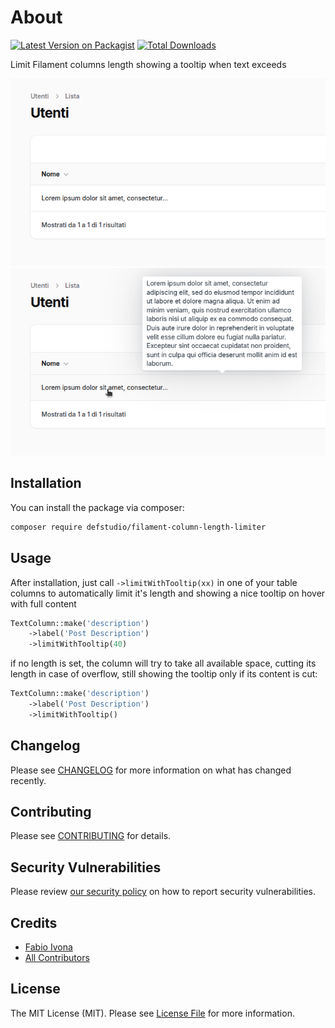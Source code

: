 # About

[![Latest Version on Packagist](https://img.shields.io/packagist/v/defstudio/filament-column-length-limiter.svg?style=flat-square)](https://packagist.org/packages/defstudio/filament-column-length-limiter)
[![Total Downloads](https://img.shields.io/packagist/dt/defstudio/filament-column-length-limiter.svg?style=flat-square)](https://packagist.org/packages/defstudio/filament-column-length-limiter)



Limit Filament columns length showing a tooltip when text exceeds

![Limited text](./img/limited.png) ![Tooltip on hover](./img/tooltip.png)

## Installation

You can install the package via composer:

```bash
composer require defstudio/filament-column-length-limiter
```

## Usage

After installation, just call `->limitWithTooltip(xx)` in one of your table columns to automatically limit it's length and showing a nice tooltip on hover with full content

```php
TextColumn::make('description')
    ->label('Post Description')
    ->limitWithTooltip(40)
```

if no length is set, the column will try to take all available space, cutting its length in case of overflow, still showing the tooltip only if its content is cut:

```php
TextColumn::make('description')
    ->label('Post Description')
    ->limitWithTooltip()
```


## Changelog

Please see [CHANGELOG](CHANGELOG.md) for more information on what has changed recently.

## Contributing

Please see [CONTRIBUTING](.github/CONTRIBUTING.md) for details.

## Security Vulnerabilities

Please review [our security policy](../../security/policy) on how to report security vulnerabilities.

## Credits

- [Fabio Ivona](https://github.com/fabio-ivona)
- [All Contributors](../../contributors)

## License

The MIT License (MIT). Please see [License File](LICENSE.md) for more information.
